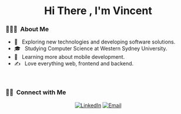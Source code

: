 

<h1 align="Center">  Hi There , I'm Vincent</h1>

<h3> 👨🏻‍💻 &nbsp;About Me </h3>

- 🤔 &nbsp; Exploring new technologies and developing software solutions.
- 🎓 &nbsp; Studying Computer Science at Western Sydney University.
- 🌱 &nbsp; Learning more about mobile development.
- ✍️ &nbsp; Love everything web, frontend and backend.

<br/>

<h3> 🤝🏻 &nbsp;Connect with Me </h3>

<p align="center">
<a href="https://www.linkedin.com/in/vincenttrinh1/"><img alt="LinkedIn" src="https://img.shields.io/badge/LinkedIn-Vincent%20Trinh-blue?style=flat-square&logo=linkedin"></a>
<a href="mailto:vincent.trinh1@hotmail.com"><img alt="Email" src="https://img.shields.io/badge/Email-vincent.trinh1@hotmail.com-blue?style=flat-square&logo=gmail"></a>
</p>
